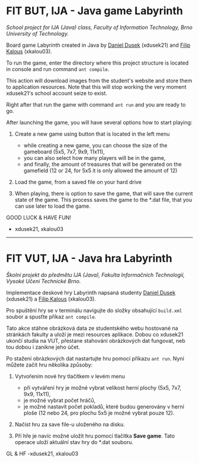 # FIT BUT, IJA - Java game Labyrinth
*School project for IJA (Java) class, Faculty of Information Technology, Brno University of Technology.*

Board game Labyrinth created in Java by  [Daniel Dusek](https://github.com/DusekDan) (xdusek21) and [Filip Kalous](https://github.com/Strihtrs) (xkalou03).

To run the game, enter the directory where this project structure is located in console and run command `ant compile`.

This action will download images from the student's website and store them to application resources. Note that this will stop working the very moment xdusek21's school account seize to exist. 

Right after that run the game with command `ant run` and you are ready to go.

After launching the game, you will have several options how to start playing:

1. Create a new game using button that is located in the left menu
    * while creating a new game, you can choose the size of the gameboard (5x5, 7x7, 9x9, 11x11),
    * you can also select how many players will be in the game,
    * and finally, the amount of treasures that will be generated on the gamefield (12 or 24, for 5x5 it is only allowed the amount of 12)

2. Load the game, from a saved file on your hard drive

3. When playing, there is option to save the game, that will save the current state of the game. This process saves the game to the *.dat file, that you can use later to load the game.

GOOD LUCK & HAVE FUN!

- xdusek21, xkalou03
___
# FIT VUT, IJA - Java hra Labyrinth
*Školní projekt do předmětu IJA (Java), Fakulta Informačních Technologií, Vysoké Učení Technické Brno.*

Implementace deskové hry Labyrinth napsaná studenty [Daniel Dusek](https://github.com/DusekDan) (xdusek21) a [Filip Kalous](https://github.com/Strihtrs) (xkalou03).

Pro spuštění hry se v terminálu navigujte do složky obsahující `build.xml` soubor a spusťte příkaz `ant compile`.

Tato akce stáhne obrázková data ze studentského webu hostované na stránkách fakulty a uloží je mezi resources aplikace. Dobou co xdusek21 ukončí studia na VUT, přestane stahování obrázkových dat fungovat, neb tou dobou i zanikne jeho účet.

Po stažení obrázkových dat nastartujte hru pomocí příkazu `ant run`. Nyní můžete začít hru několika způsoby:

1. Vytvořením nové hry tlačítkem v levém menu
   * při vytváření hry je možné vybrat velikost herní plochy (5x5, 7x7, 9x9, 11x11),
   * je možné vybrat počet hráčů,
   * je možné nastavit počet pokladů, které budou generovány v herní ploše (12 nebo 24, pro plochu 5x5 je možné vybrat pouze 12).
   
2. Načíst hru za save file-u uloženého na disku.

3. Při hře je navíc možné uložit hru pomocí tlačítka **Save game**. Tato operace uloží aktuální stav hry do *.dat souboru.

GL & HF -xdusek21, xkalou03
